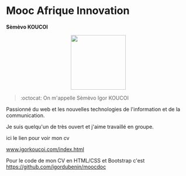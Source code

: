 
# Mooc Afrique Innovation

**Sèmèvo KOUCOI** <div align="center"><img src="https://pbs.twimg.com/profile_images/569909318170861568/xE_doGjF.jpeg" width="150" height="150"></div>
> :octocat: On m'appelle Sèmèvo Igor KOUCOI

Passionné du web et les nouvelles technologies de l'information et de la communication.

Je suis quelqu'un de très ouvert et j'aime travaillé en groupe. 

ici le lien pour voir mon cv 

www.igorkoucoi.com/index.html

Pour le code de mon CV en HTML/CSS et Bootstrap c'est https://github.com/igordubenin/moocdoc
